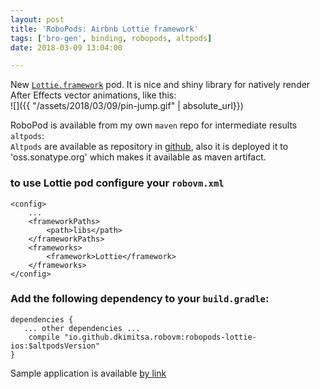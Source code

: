 ```yaml
---
layout: post
title: 'RoboPods: Airbnb Lottie framework'
tags: ['bro-gen', binding, robopods, altpods]
date: 2018-03-09 13:04:00

---
```


New [`Lottie.framework`](https://github.com/airbnb/lottie-ios) pod. It is nice and shiny library for  natively render After Effects vector animations, like this:   
![]({{ "/assets/2018/03/09/pin-jump.gif" | absolute_url}})  

RoboPod is available from my own `maven` repo for intermediate results `altpods`:   
`Altpods` are available as repository in [github](https://github.com/dkimitsa/robovm-robopods), also it is deployed it to 'oss.sonatype.org' which makes it available as maven artifact.

<!-- more -->
### to use Lottie pod configure your `robovm.xml`

```
<config>
    ...
    <frameworkPaths>
        <path>libs</path>
    </frameworkPaths>
    <frameworks>
        <framework>Lottie</framework>
    </frameworks>
</config>
```

### Add the following dependency to your `build.gradle`:

```
dependencies {
   ... other dependencies ...
    compile "io.github.dkimitsa.robovm:robopods-lottie-ios:$altpodsVersion"
}
```

Sample application is available [by link](https://github.com/dkimitsa/robovm-samples/tree/alt/robopods/lottie/ios)  
